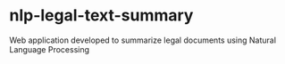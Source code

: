 # nlp-legal-text-summary
Web application developed to summarize legal documents using Natural Language Processing
